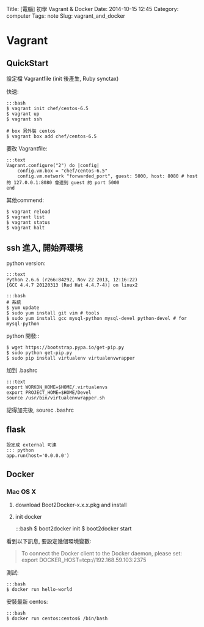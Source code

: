 Title: [電腦] 初學 Vagrant & Docker
Date: 2014-10-15 12:45
Category: computer
Tags: note
Slug: vagrant_and_docker

# Vagrant

## QuickStart

設定檔 Vagrantfile (init 後產生, Ruby synctax)

快速:

    :::bash
    $ vagrant init chef/centos-6.5
    $ vagrant up
    $ vagrant ssh
    
    # box 另外裝 centos
    $ vagrant box add chef/centos-6.5

要改 Vagrantfile:

    :::text
    Vagrant.configure("2") do |config|
        config.vm.box = "chef/centos-6.5"
        config.vm.network "forwarded_port", guest: 5000, host: 8080 # host 的 127.0.0.1:8080 會連到 guest 的 port 5000
    end

其他commend:

    $ vagrant reload
    $ vagrant list
    $ vagrant status
    $ vagrant halt


## ssh 進入, 開始弄環境

python version:

    :::text
    Python 2.6.6 (r266:84292, Nov 22 2013, 12:16:22) 
    [GCC 4.4.7 20120313 (Red Hat 4.4.7-4)] on linux2

    :::bash
    # 系統
    $ yum update
    $ sudo yum install git vim # tools
    $ sudo yum install gcc mysql-python mysql-devel python-devel # for mysql-python
    
python 開發::

    $ wget https://bootstrap.pypa.io/get-pip.py
    $ sudo python get-pip.py
    $ sudo pip install virtualenv virtualenvwrapper

加到 .bashrc

    :::text
    export WORKON_HOME=$HOME/.virtualenvs
    export PROJECT_HOME=$HOME/Devel
    source /usr/bin/virtualenvwrapper.sh

記得加完後, sourec .bashrc

## flask

    設定成 external 可連
    ::: python
    app.run(host='0.0.0.0')


## Docker

### Mac OS X

1. download Boot2Docker-x.x.x.pkg and install
2. init docker

    :::bash
    $ boot2docker init
    $ boot2docker start

看到以下訊息, 要設定幾個環境變數:

> To connect the Docker client to the Docker daemon, please set: export DOCKER_HOST=tcp://192.168.59.103:2375

測試:

    :::bash
    $ docker run hello-world

安裝最新 centos:

    :::bash
    $ docker run centos:centos6 /bin/bash
